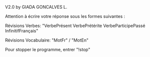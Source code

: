 V2.0
by GIADA GONCALVES L.

Attention à écrire votre réponse sous les formes suivantes : 

Révisions Verbes: "VerbePrésent VerbePrétérite VerbeParticipePassé InfinitifFrançais"

Révisions Vocabulaire: "MotFr" / "MotEn"

Pour stopper le programme, entrer "!stop"